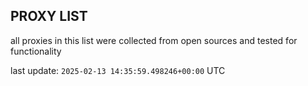 ## PROXY LIST

all proxies in this list were collected from open sources and tested for functionality

last update: `2025-02-13 14:35:59.498246+00:00` UTC